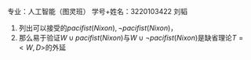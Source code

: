 专业：人工智能（图灵班）
学号+姓名：3220103422 刘韬

1. 列出可以接受的${pacifist(Nixon),\neg pacifist(Nixon)}$，
2. 那么易于验证$W\cup{pacifist(Nixon)}$与$W\cup\neg{pacifist(Nixon)}$是缺省理论$T=<W,D>$的外延